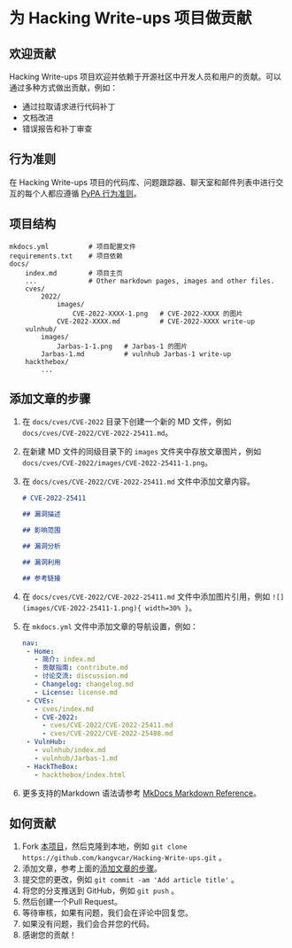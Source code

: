 # 为 Hacking Write-ups 项目做贡献

## 欢迎贡献

Hacking Write-ups 项目欢迎并依赖于开源社区中开发人员和用户的贡献。可以通过多种方式做出贡献，例如：

- 通过拉取请求进行代码补丁
- 文档改进
- 错误报告和补丁审查


## 行为准则

在 Hacking Write-ups 项目的代码库、问题跟踪器、聊天室和邮件列表中进行交互的每个人都应遵循 [PyPA 行为准则](https://www.pypa.io/en/latest/code-of-conduct/)。


## 项目结构

    mkdocs.yml          # 项目配置文件
    requirements.txt    # 项目依赖
    docs/
        index.md        # 项目主页
        ...             # Other markdown pages, images and other files.
        cves/
            2022/
                images/
                    CVE-2022-XXXX-1.png   # CVE-2022-XXXX 的图片
                CVE-2022-XXXX.md          # CVE-2022-XXXX write-up
        vulnhub/
            images/
                Jarbas-1-1.png   # Jarbas-1 的图片
            Jarbas-1.md          # vulnhub Jarbas-1 write-up
        hackthebox/
            ...

## 添加文章的步骤

1. 在 `docs/cves/CVE-2022` 目录下创建一个新的 MD 文件，例如 `docs/cves/CVE-2022/CVE-2022-25411.md`。
2. 在新建 MD 文件的同级目录下的 `images` 文件夹中存放文章图片，例如 `docs/cves/CVE-2022/images/CVE-2022-25411-1.png`。
3. 在 `docs/cves/CVE-2022/CVE-2022-25411.md` 文件中添加文章内容。

    ```markdown
    # CVE-2022-25411
    
    ## 漏洞描述
    
    ## 影响范围
    
    ## 漏洞分析
    
    ## 漏洞利用
    
    ## 参考链接
    ```

4. 在 `docs/cves/CVE-2022/CVE-2022-25411.md` 文件中添加图片引用，例如 `![](images/CVE-2022-25411-1.png){ width=30% }`。
5. 在 `mkdocs.yml` 文件中添加文章的导航设置，例如：

    ```yaml hl_lines="11"
    nav:
     - Home:
       - 简介: index.md
       - 贡献指南: contribute.md
       - 讨论交流: discussion.md
       - Changelog: changelog.md
       - License: license.md
     - CVEs:
       - cves/index.md
       - CVE-2022:
         - cves/CVE-2022/CVE-2022-25411.md
         - cves/CVE-2022/CVE-2022-25488.md
     - VulnHub:
       - vulnhub/index.md
       - vulnhub/Jarbas-1.md
     - HackTheBox:
       - hackthebox/index.html
    ```

6. 更多支持的Markdown 语法请参考 [MkDocs Markdown Reference](https://squidfunk.github.io/mkdocs-material/reference/)。

## 如何贡献

1. Fork [本项目](https://github.com/kangvcar/Hacking-Write-ups)，然后克隆到本地，例如 `git clone https://github.com/kangvcar/Hacking-Write-ups.git` 。
2. 添加文章，参考上面的[添加文章的步骤](#_4)。
3. 提交您的更改，例如 `git commit -am 'Add article title'` 。
4. 将您的分支推送到 GitHub，例如 `git push` 。
5. 然后创建一个Pull Request。
6. 等待审核，如果有问题，我们会在评论中回复您。
7. 如果没有问题，我们会合并您的代码。
8. 感谢您的贡献！